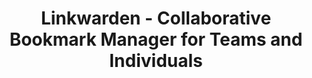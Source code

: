 ---
draft: false
title: "Linkwarden - Collaborative Bookmark Manager for Teams and Individuals"
content:
  id: linkwarden
  name: Linkwarden
  website: https://linkwarden.app/
  short_description: "Linkwarden is a collaborative bookmark manager that helps individuals and teams collect, organize, and preserve web pages. Safeguard your resources from link rot and share collections with ease."
---